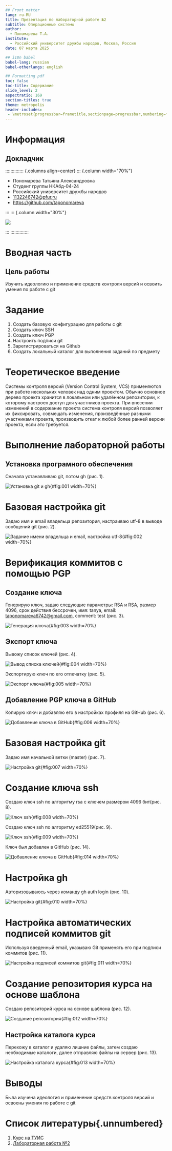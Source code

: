 ```yaml
---
## Front matter
lang: ru-RU
title: Презентация по лабораторной работе №2
subtitle: Операционные системы
author:
  - Пономарева Т.А.
institute:
  - Российский университет дружбы народов, Москва, Россия
date: 07 марта 2025

## i18n babel
babel-lang: russian
babel-otherlangs: english

## Formatting pdf
toc: false
toc-title: Содержание
slide_level: 2
aspectratio: 169
section-titles: true
theme: metropolis
header-includes:
 - \metroset{progressbar=frametitle,sectionpage=progressbar,numbering=fraction}
---
```


# Информация

## Докладчик

:::::::::::::: {.columns align=center}
::: {.column width="70%"}

  * Пономарева Татьяна Александровна
  * Студент группы НКАбд-04-24
  * Российский университет дружбы народов
  * [1132246742@pfur.ru](mailto:1132246742@pfur.ru)
  * <https://github.com/taponomareva>

:::
::: {.column width="30%"}

![](./image/photo.jpg)

:::
::::::::::::::

# Вводная часть

## Цель работы

Изучить идеологию и применение средств контроля версий и освоить умения по работе с git

# Задание

1. Создать базовую конфигурацию для работы с git
2. Создать ключ SSH
3. Создать ключ PGP
4. Настроить подписи git
5. Зарегистрироваться на Github
6. Создать локальный каталог для выполнения заданий по предмету

# Теоретическое введение

Системы контроля версий (Version Control System, VCS) применяются при работе нескольких человек над одним проектом. Обычно основное дерево проекта хранится в локальном или удалённом репозитории, к которому настроен доступ для участников проекта. При внесении изменений в содержание проекта система контроля версий позволяет их фиксировать, совмещать изменения, произведённые разными участниками проекта, производить откат к любой более ранней версии проекта, если это требуется.

# Выполнение лабораторной работы

## Установка програмного обеспечения

Сначала устанавливаю git, потом gh (рис. 1).

![Установка git и gh](image/im1.jpg){#fig:001 width=70%}

# Базовая настройка git

Задаю имя и email владельца репозитория, настраиваю utf-8 в выводе сообщений git (рис. 2).

![Задание имени владельца и email, настройка utf-8](image/im2.jpg){#fig:002 width=70%}

# Верификация коммитов с помощью PGP
## Создание ключа

Генерирую ключ, задаю следующие параметры: RSA и RSA, размер 4096, срок действия бессрочен, имя: tanya, email: taponomareva6742@gmail.com, comment: test (рис. 3).

![Генерация ключа](image/im3.jpg){#fig:003 width=70%}

## Экспорт ключа

Вывожу список ключей (рис. 4).

![Вывод списка ключей](image/im4.jpg){#fig:004 width=70%}

Экспортирую ключ по его отпечатку (рис. 5).

![Экспорт ключа](image/im5.jpg){#fig:005 width=70%}

## Добавление PGP ключа в GitHub

Копирую ключ и добавляю его в настройках профиля на GitHub (рис. 6).

![Добавление ключа в GitHub](image/im6.jpg){#fig:006 width=70%}

# Базовая настройка git 

Задаю имя начальной ветки (master) (рис. 7).

![Настройка git](image/im7.jpg){#fig:007 width=70%}

# Создание ключа ssh

Создаю ключ ssh по алгоритму rsa с ключем размером 4096 бит(рис. 8).

![Ключ ssh](image/im8.jpg){#fig:008 width=70%}

Создаю ключ ssh по алгоритму ed25519(рис. 9).

![Ключ ssh](image/im9.jpg){#fig:009 width=70%}

Ключ был добавлен в GitHub (рис. 14).

![Добавление ключа в GitHub](image/im14.jpg){#fig:014 width=70%}

# Настройка gh

Авторизовываюсь через команду gh auth login (рис. 10).

![Настройка git](image/im10.jpg){#fig:010 width=70%}

# Настройка автоматических подписей коммитов git

Используя введенный email, указываю Git применять его при подписи коммитов (рис. 11).

![Настройка подписей коммитов git](image/im11.jpg){#fig:011 width=70%}

# Создание репозитория курса на основе шаблона

Создаю репозиторий курса на основе шаблона (рис. 12).

![Создание репозитория](image/im12.jpg){#fig:012 width=70%}

## Настройка каталога курса

Перехожу в каталог и удаляю лишние файлы, затем создаю необходимые каталоги, далее отправляю файлы на сервер (рис. 13).

![Настройка каталога курса](image/im13.jpg){#fig:013 width=70%}

# Выводы

Была изучена идеология и применение средств контроля версий и освоены умения по работе с git

# Список литературы{.unnumbered}

1. [Курс на ТУИС](https://esystem.rudn.ru/course/view.php?id=113)
2. [Лабораторная работа №2](https://esystem.rudn.ru/mod/page/view.php?id=1224371)
